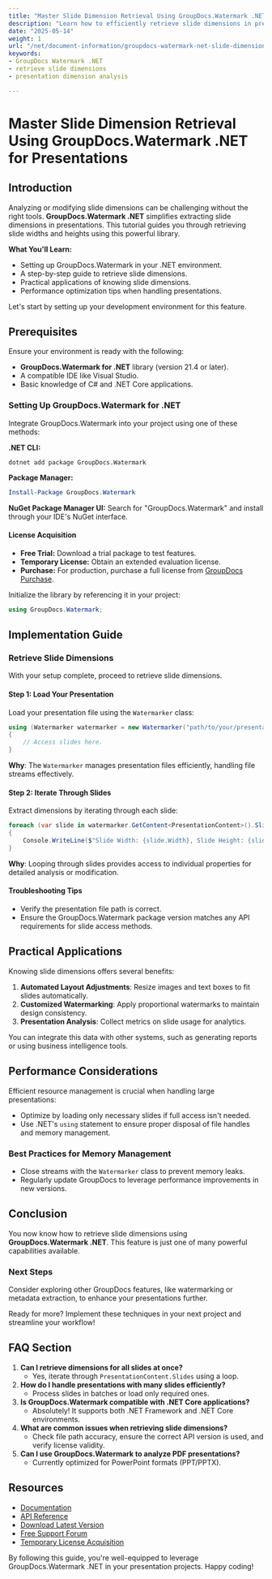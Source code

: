 ```yaml
---
title: "Master Slide Dimension Retrieval Using GroupDocs.Watermark .NET for Presentations"
description: "Learn how to efficiently retrieve slide dimensions in presentations using GroupDocs.Watermark .NET. This guide covers setup, code implementation, and practical applications."
date: "2025-05-14"
weight: 1
url: "/net/document-information/groupdocs-watermark-net-slide-dimensions-retrieval/"
keywords:
- GroupDocs Watermark .NET
- retrieve slide dimensions
- presentation dimension analysis

---
```



# Master Slide Dimension Retrieval Using GroupDocs.Watermark .NET for Presentations

## Introduction

Analyzing or modifying slide dimensions can be challenging without the right tools. **GroupDocs.Watermark .NET** simplifies extracting slide dimensions in presentations. This tutorial guides you through retrieving slide widths and heights using this powerful library.

**What You'll Learn:**
- Setting up GroupDocs.Watermark in your .NET environment.
- A step-by-step guide to retrieve slide dimensions.
- Practical applications of knowing slide dimensions.
- Performance optimization tips when handling presentations.

Let's start by setting up your development environment for this feature.

## Prerequisites

Ensure your environment is ready with the following:
- **GroupDocs.Watermark for .NET** library (version 21.4 or later).
- A compatible IDE like Visual Studio.
- Basic knowledge of C# and .NET Core applications.

### Setting Up GroupDocs.Watermark for .NET

Integrate GroupDocs.Watermark into your project using one of these methods:

**.NET CLI:**
```shell
dotnet add package GroupDocs.Watermark
```

**Package Manager:**
```powershell
Install-Package GroupDocs.Watermark
```

**NuGet Package Manager UI:**
Search for "GroupDocs.Watermark" and install through your IDE's NuGet interface.

#### License Acquisition
- **Free Trial:** Download a trial package to test features.
- **Temporary License:** Obtain an extended evaluation license.
- **Purchase:** For production, purchase a full license from [GroupDocs Purchase](https://purchase.groupdocs.com/).

Initialize the library by referencing it in your project:
```csharp
using GroupDocs.Watermark;
```

## Implementation Guide

### Retrieve Slide Dimensions

With your setup complete, proceed to retrieve slide dimensions.

#### Step 1: Load Your Presentation
Load your presentation file using the `Watermarker` class:
```csharp
using (Watermarker watermarker = new Watermarker("path/to/your/presentation.pptx"))
{
    // Access slides here.
}
```

**Why**: The `Watermarker` manages presentation files efficiently, handling file streams effectively.

#### Step 2: Iterate Through Slides
Extract dimensions by iterating through each slide:
```csharp
foreach (var slide in watermarker.GetContent<PresentationContent>().Slides)
{
    Console.WriteLine($"Slide Width: {slide.Width}, Slide Height: {slide.Height}");
}
```

**Why**: Looping through slides provides access to individual properties for detailed analysis or modification.

#### Troubleshooting Tips
- Verify the presentation file path is correct.
- Ensure the GroupDocs.Watermark package version matches any API requirements for slide access methods.

## Practical Applications

Knowing slide dimensions offers several benefits:
1. **Automated Layout Adjustments**: Resize images and text boxes to fit slides automatically.
2. **Customized Watermarking**: Apply proportional watermarks to maintain design consistency.
3. **Presentation Analysis**: Collect metrics on slide usage for analytics.

You can integrate this data with other systems, such as generating reports or using business intelligence tools.

## Performance Considerations

Efficient resource management is crucial when handling large presentations:
- Optimize by loading only necessary slides if full access isn't needed.
- Use .NET's `using` statement to ensure proper disposal of file handles and memory management.

### Best Practices for Memory Management
- Close streams with the `Watermarker` class to prevent memory leaks.
- Regularly update GroupDocs to leverage performance improvements in new versions.

## Conclusion

You now know how to retrieve slide dimensions using **GroupDocs.Watermark .NET**. This feature is just one of many powerful capabilities available.

### Next Steps
Consider exploring other GroupDocs features, like watermarking or metadata extraction, to enhance your presentations further.

Ready for more? Implement these techniques in your next project and streamline your workflow!

## FAQ Section

1. **Can I retrieve dimensions for all slides at once?**
   - Yes, iterate through `PresentationContent.Slides` using a loop.
2. **How do I handle presentations with many slides efficiently?**
   - Process slides in batches or load only required ones.
3. **Is GroupDocs.Watermark compatible with .NET Core applications?**
   - Absolutely! It supports both .NET Framework and .NET Core environments.
4. **What are common issues when retrieving slide dimensions?**
   - Check file path accuracy, ensure the correct API version is used, and verify license validity.
5. **Can I use GroupDocs.Watermark to analyze PDF presentations?**
   - Currently optimized for PowerPoint formats (PPT/PPTX).

## Resources
- [Documentation](https://docs.groupdocs.com/watermark/net/)
- [API Reference](https://reference.groupdocs.com/watermark/net)
- [Download Latest Version](https://releases.groupdocs.com/watermark/net/)
- [Free Support Forum](https://forum.groupdocs.com/c/watermark/10)
- [Temporary License Acquisition](https://purchase.groupdocs.com/temporary-license/)

By following this guide, you're well-equipped to leverage GroupDocs.Watermark .NET in your presentation projects. Happy coding!
